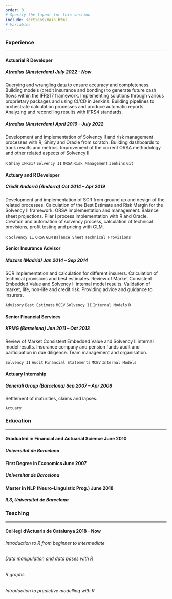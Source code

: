 ```yaml
---
order: 3
# Specify the layout for this section
include: sections/main.html
# Variables
---
```


### Experience
___

#### Actuarial R Developer 
##### Atradius (Amsterdam) **July 2022 - Now** 
Querying and wrangling data to ensure accuracy and completeness. Building models (credit insurance and bonding) to generate future cash flows within the IFRS17 framework. Implementing solutions through various proprietary packages and using CI/CD in Jenkins. Building pipelines to orchestrate calculation processes and produce automatic reports. Analyzing and reconciling results with IFRS4 standards.

##### Atradius (Amsterdam) **April 2019 - July 2022**
Development and implementation of Solvency II and risk management processes with R, Shiny and Oracle from scratch. Building dashboards to track results and metrics. Improvement of the current ORSA methodology and other related aspects of Solvency II.

`R` `Shiny` `IFRS17` `Solvency II` `ORSA` `Risk Management` `Jenkins` `Git`

#### Actuary and R Developer
##### Crèdit Andorrà (Andorra) **Oct 2014 – Apr 2019**

Development and implementation of SCR from ground up and design of the related processes. Calculation of the Best Estimate and Risk Margin for the Solvency II framework. ORSA implementation and management. Balance sheet projections. Pilar I process implementation with R and Oracle. Creation and automation of  solvency process, calculation of technical provisions, profit testing and pricing with GLM.

`R` `Solvency II` `ORSA` `GLM` `Balance Sheet` `Technical Provisions`

<!---
<br>
{:.break-when-print}
-->

#### Senior Insurance Advisor
##### Mazars (Madrid) **Jan 2014 – Sep 2014**

SCR implementation and calculation for different insurers. Calculation of technical provisions and best estimates. Review of Market Consistent Embedded Value and Solvency II internal model results. Validation of market, life, non-life and credit risk. Providing advice and guidance to insurers.

`Advisory` `Best Estimate` `MCEV` `Solvency II` `Internal Models` `R`

#### Senior Financial Services
##### KPMG (Barcelona) **Jan 2011 – Oct 2013**

Review of Market Consistent Embedded Value and Solvency II internal model results. Insurance company and pension funds audit and participation in due diligence. Team management and organisation.

`Solvency II`  `Audit`  `Financial Statements`  `MCEV`  `Internal Models`


#### Actuary Internship
##### Generali Group (Barcelona) **Sep 2007 – Apr 2008**

Settlement of maturities, claims and lapses.

`Actuary`


### Education
___

#### Graduated in Financial and Actuarial Science **June 2010**
##### Universitat de Barcelona

#### First Degree in Economics **June 2007**
##### Universitat de Barcelona

#### Master in NLP (Neuro-Linguistic Prog.) **June 2018**
##### IL3, Universitat de Barcelona


### Teaching
___

#### Col·legi d’Actuaris de Catalunya **2018 - Now**

###### Introduction to R from beginner to intermediate
###### Data manipulation and data bases with R
###### R graphs
###### Introduction to predictive modelling with R
